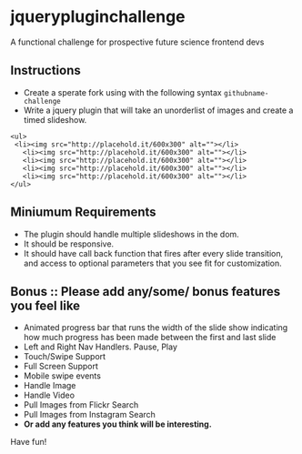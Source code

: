 jquerypluginchallenge
=====================

A functional challenge for prospective future science frontend devs

## Instructions
+ Create a sperate fork using with the following syntax 
`githubname-challenge`
+ Write a jquery plugin that will take an unorderlist of images and create a timed slideshow.

 ```
<ul>
  <li><img src="http://placehold.it/600x300" alt=""></li>
	<li><img src="http://placehold.it/600x300" alt=""></li>
	<li><img src="http://placehold.it/600x300" alt=""></li>
	<li><img src="http://placehold.it/600x300" alt=""></li>
	<li><img src="http://placehold.it/600x300" alt=""></li>
</ul>
 ```

## Miniumum Requirements

+ The plugin should handle multiple slideshows in the dom.
+ It should be responsive.
+ It should have call back function that fires after every slide transition,
  and access to optional parameters that you see fit for customization.


## Bonus :: Please add any/some/ bonus features you feel like

+ Animated progress bar that runs the width of the slide show indicating how much progress has been made between the first and last slide
+ Left and Right Nav Handlers. Pause, Play
+ Touch/Swipe Support
+ Full Screen Support
+ Mobile swipe events
+ Handle Image 
+ Handle Video
+ Pull Images from Flickr Search
+ Pull Images from Instagram Search
+ **Or add any features you think will be interesting.**

Have fun!

